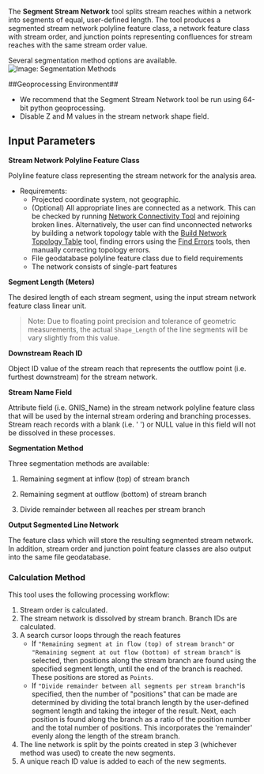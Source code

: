 The **Segment Stream Network** tool splits stream reaches within a network into 
segments of equal, user-defined length. The tool produces a segmented stream 
network polyline feature class, a network feature class with stream order, 
and junction points representing confluences for stream reaches with the same 
stream order value. 

Several segmentation method options are available.
![Image: Segmentation Methods](/KellyWhitehead/geomorphic-network-and-analysis-toolbox/wiki/Tool_Documentation/Images/segmentation_method.png)

##Geoprocessing Environment##

* We recommend that the Segment Stream Network tool be run using 64-bit python geoprocessing.
* Disable Z and M values in the stream network shape field.

## Input Parameters
 
**Stream Network Polyline Feature Class**  

Polyline feature class representing the stream network for the analysis area.

* Requirements: 
    * Projected coordinate system, not geographic.
    * (Optional) All appropriate lines are connected as a network. This can be checked by running [Network Connectivity Tool](/KellyWhitehead/geomorphic-network-and-analysis-toolbox/wiki/Tool_Documentation/NetworkConnectivity) and rejoining broken lines. Alternatively, the user can find unconnected networks by building a network topology table with the [Build Network Topology Table](/KellyWhitehead/geomorphic-network-and-analysis-toolbox/wiki/Tool_Documentation/BuildNetworkTopologyTable) tool, finding errors using the [Find Errors](/KellyWhitehead/geomorphic-network-and-analysis-toolbox/wiki/Tool_Documentation/FindErrors) tools, then manually correcting topology errors.
    * File geodatabase polyline feature class due to field requirements
    * The network consists of single-part features

**Segment Length (Meters)**
  
The desired length of each stream segment, using the input stream network feature class linear unit. 
> Note: Due to floating point precision and tolerance of geometric measurements, the actual `Shape_Length` of the line segments will be vary slightly from this value. 

**Downstream Reach ID**
   
Object ID value of the stream reach that represents the outflow point (i.e. furthest downstream) for the stream network.

**Stream Name Field**
  
Attribute field (i.e. GNIS_Name) in the stream network polyline feature class that will be used by the internal stream ordering and branching processes. Stream reach records with a blank (i.e. ' ') or NULL value in this field will not be dissolved in these processes.

**Segmentation Method**

Three segmentation methods are available:

1. Remaining segment at inflow (top) of stream branch

2. Remaining segment at outflow (bottom) of stream branch

3. Divide remainder between all reaches per stream branch

**Output Segmented Line Network**
  
The feature class which will store the resulting segmented stream network. In addition, stream order and junction point feature classes are also output into the same file geodatabase.

### Calculation Method

This tool uses the following processing workflow:

1. Stream order is calculated.
2. The stream network is dissolved by stream branch.  Branch IDs are calculated.
3. A search cursor loops through the reach features
	* If `"Remaining segment at in flow (top) of stream branch"` or `"Remaining segment at out flow (bottom) of stream branch"`  is selected, then positions along the stream branch are found using the specified segment length, until the end of the branch is reached. These positions are stored as `Points`.
	* If `"Divide remainder between all segments per stream branch"`is specified, then the number of "positions" that can be made are determined by dividing the total branch length by the user-defined segment length and taking the integer of the result. Next, each position is found along the branch as a ratio of the position number and the total number of positions. This incorporates the 'remainder' evenly along the length of the stream branch.
4. The line network is split by the points created in step 3 (whichever method was used) to create the new segments.
5. A unique reach ID value is added to each of the new segments.